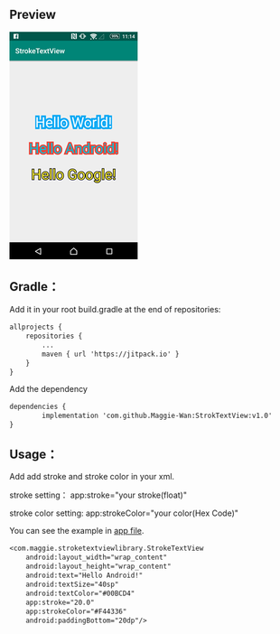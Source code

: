 ## Preview
![sample](https://github.com/Maggie-Wan/StrokTextView/blob/master/sample.png?raw=true)
## Gradle：

Add it in your root build.gradle at the end of repositories:

	allprojects {
		repositories {
			...
			maven { url 'https://jitpack.io' }
		}
	}


 Add the dependency

	dependencies {
	        implementation 'com.github.Maggie-Wan:StrokTextView:v1.0'
	}

## Usage：

 Add add stroke and stroke color in your xml.

 stroke setting： app:stroke="your stroke(float)"

 stroke color setting: app:strokeColor="your color(Hex Code)"

 You can see the example in [app file](https://github.com/Maggie-Wan/StrokTextView/blob/master/app/src/main/res/layout/activity_main.xml "app file").

    <com.maggie.stroketextviewlibrary.StrokeTextView
        android:layout_width="wrap_content"
        android:layout_height="wrap_content"
        android:text="Hello Android!"
        android:textSize="40sp"
        android:textColor="#00BCD4"
        app:stroke="20.0"
        app:strokeColor="#F44336"
        android:paddingBottom="20dp"/>
